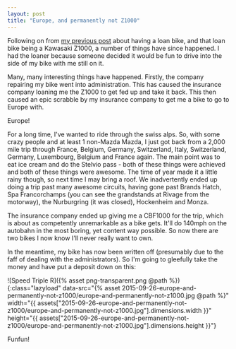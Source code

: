 ```yaml
---
layout: post
title: "Europe, and permanently not Z1000"
---
```

Following on from [my previous post](/2015/07/08/temporarily-z1000.html) about having a loan bike, and that loan bike being a Kawasaki Z1000, a number of things have since happened. I had the loaner because someone decided it would be fun to drive into the side of my bike with me still on it.

Many, many interesting things have happened. Firstly, the company repairing my bike went into administration. This has caused the insurance company loaning me the Z1000 to get fed up and take it back. This then caused an epic scrabble by my insurance company to get me a bike to go to Europe with.

Europe!

For a long time, I've wanted to ride through the swiss alps. So, with some crazy people and at least 1 non-Mazda Mazda, I just got back from a 2,000 mile trip through France, Belgium, Germany, Switzerland, Italy, Switzerland, Germany, Luxembourg, Belgium and France again. The main point was to eat ice cream and do the Stelvio pass - both of these things were achieved and both of these things were awesome. The time of year made it a little rainy though, so next time I may bring a roof. We inadvertently ended up doing a trip past many awesome circuits, having gone past Brands Hatch, Spa Francorchamps (you can see the grandstands at Rivage from the motorway), the Nurburgring (it was closed), Hockenheim and Monza. 

The insurance company ended up giving me a CBF1000 for the trip, which is about as competently unremarkable as a bike gets. It'll do 140mph on the autobahn in the most boring, yet content way possible. So now there are two bikes I now know I'll never really want to own.

In the meantime, my bike has now been written off (presumably due to the faff of dealing with the administrators). So I'm going to gleefully take the money and have put a deposit down on this:

![Speed Triple R]({% asset png-transparent.png @path %}){:class="lazyload" data-src="{% asset 2015-09-26-europe-and-permanently-not-z1000/europe-and-permanently-not-z1000.jpg @path %}" width="{{ assets["2015-09-26-europe-and-permanently-not-z1000/europe-and-permanently-not-z1000.jpg"].dimensions.width }}" height="{{ assets["2015-09-26-europe-and-permanently-not-z1000/europe-and-permanently-not-z1000.jpg"].dimensions.height }}"}

Funfun!